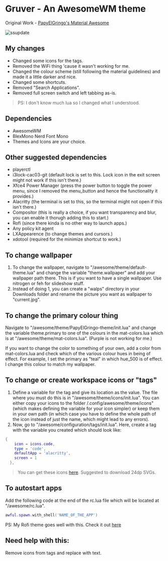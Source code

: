 # Gruver - An AwesomeWM theme

Original Work - [PapyElGringo's Material Awesome](https://github.com/material-shell/material-awesome)

![ssupdate](https://user-images.githubusercontent.com/74004229/107628539-c915d200-6c86-11eb-9eb4-d90afe8db2d2.png)

## My changes

-   Changed some icons for the tags.
-   Removed the WiFi thing 'cause it wasn't working for me.
-   Changed the colour scheme (still following the material guidelines) and made it a little darker and nice.
-   Changed some shortcuts.
-   Removed "Search Applications".
-   Removed full screen switch and left tabbing as-is.

> PS: I don't know much lua so I changed what I understood.

## Dependencies

-   AwesomeWM
-   BlexMono Nerd Font Mono
-   Themes and Icons are your choice.

## Other suggested dependencies

-   playerctl
-   i3lock-cac03-git (default lock is set to this. Lock icon in the exit screen might not work if this isn't there.)
-   Xfce4 Power Manager (press the power button to toggle the power menu, since I removed the menu_button and hence the functionality it provides.)
-   Alacritty (the terminal is set to this, so the terminal might not open if this isn't there.)
-   Compositor (this is really a choice, if you want transparency and blur, you can enable it thorugh adding this to start.)
-   Rofi (since there kinda is no other way to launch apps.)
-   Any policy kit agent
-   LXAppearence (to change themes and cursors.)
-   xdotool (required for the minimize shortcut to work.)

## To change wallpaper

1. To change the wallpaper, navigate to "/awesome/theme/default-theme.lua" and change the variable "theme.wallpaper" and add your wallpaper path there. This is if you want to have a single wallpaper. Use nitrogen or feh for slideshow stuff.
2. Instead of doing 1, you can create a "walps" directory in your Downloads folder and rename the picture you want as wallpaper to "current.jpg".

## To change the primary colour thing

Navigate to "/awesome/theme/PapyElGringo-theme/init.lua" and change the variable theme.primary to one of the colours in the mat-colors.lua which is at "/awesome/theme/mat-colors.lua". (Purple is not working for me.)

If you want to change the color to something of your own, add a color from mat-colors.lua and check which of the various colour hues in being of effect. For example, I set the primary as "teal" in which hue_500 is of effect. I change this colour to match my wallpaper.

## To change or create workspace icons or "tags"

1. Define a variable for the tag and give its location as the value. The file where you must do this is in "/awesome/theme/icons/init.lua". You can either copy your icons to the folder /.config/awesome/theme/icons" (which makes defining the variable for your icon simpler) or keep them in your own path (in which case you have to define the whole path of the icon instead of just the name, which might lead to any errors).
2. Now, go to "/awesome/configuration/tags/init.lua". Here, create a tag with the variable you created which should look like:

```lua
{
    icon = icons.code,
    type = 'code',
    defaultApp = 'alacritty',
    screen = 1
  },
```

> You can get these icons [here](https://material.io/resources/icons). Suggested to download 24dp SVGs.

## To autostart apps

Add the following code at the end of the rc.lua file which will be located at "/awesome/rc.lua".

```lua
awful.spawn.with_shell('NAME_OF_THE_APP')
```

PS: My Rofi theme goes well with this. Check it out [here](https://github.com/sainivasmangu/dotfiles/tree/main/.config/rofi)

## Need help with this:

Remove icons from tags and replace with text.
